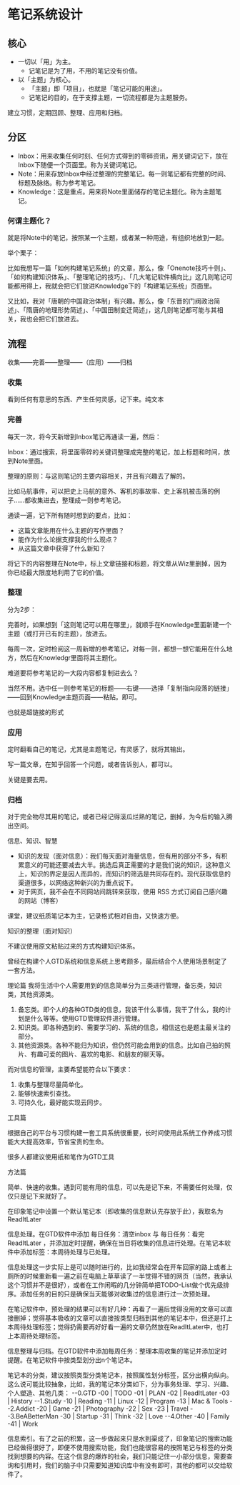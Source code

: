 # 笔记系统设计

## 核心

+ 一切以「用」为主。
    + 记笔记是为了用，不用的笔记没有价值。
+ 以「主题」为核心。
    + 「主题」即「项目」，也就是「笔记可能的用途」。
    + 记笔记的目的，在于支撑主题，一切流程都是为主题服务。

建立习惯，定期回顾、整理、应用和归档。

## 分区

+ Inbox：用来收集任何时刻、任何方式得到的零碎资讯，用关键词记下，放在Inbox下随便一个页面里。称为关键词笔记。
+ Note：用来存放Inbox中经过整理的完整笔记。每一则笔记都有完整的时间、标题及脉络。称为参考笔记。
+ Knowledge：这是重点。用来将Note里面储存的笔记主题化。称为主题笔记。

### 何谓主题化？

就是将Note中的笔记，按照某一个主题，或者某一种用途，有组织地放到一起。

举个栗子：

比如我想写一篇「如何构建笔记系统」的文章，那么，像「Onenote技巧十则」、「如何构建知识体系」、「整理笔记的技巧」、「几大笔记软件横向比」这几则笔记可能都用得上，我就会把它们放进Knowledge下的「构建笔记系统」页面里。

又比如，我对「唐朝的中国政治体制」有兴趣。那么，像「东晋的门阀政治简述」、「隋唐的地理形势简述」、「中国田制变迁简述」，这几则笔记都可能与其相关，我也会把它们放进去。

## 流程

收集——完善——整理——（应用）——归档

### 收集

看到任何有意思的东西、产生任何灵感，记下来。纯文本

### 完善

每天一次，将今天新增到Inbox笔记再通读一遍，然后：

Inbox：通过搜索，将里面零碎的关键词整理成完整的笔记，加上标题和时间，放到Note里面。

整理的原则：与这则笔记的主要内容相关，并且有兴趣去了解的。

比如马航事件，可以把史上马航的意外、客机的事故率、史上客机被击落的例子……都收集进去，整理成一则参考笔记。

通读一遍，记下所有随时想到的要点，比如：

+ 这篇文章能用在什么主题的写作里面？
+ 能作为什么论据支撑我的什么观点？
+ 从这篇文章中获得了什么新知？

将记下的内容整理在Note中，标上文章链接和标题，将文章从Wiz里删掉，因为你已经最大限度地利用了它的价值。


### 整理

分为2步：

完善时，如果想到「这则笔记可以用在哪里」，就顺手在Knowledge里面新建一个主题（或打开已有的主题），放进去。

每周一次，定时检阅这一周新增的参考笔记，对每一则，都想一想它能用在什么地方，然后在Knowledgr里面将其主题化。

难道要将参考笔记的一大段内容都复制进去么？

当然不用。选中任一则参考笔记的标题——右键——选择「复制指向段落的链接」——回到Knowledge主题页面——粘贴。即可。

也就是超链接的形式

### 应用

定时翻看自己的笔记，尤其是主题笔记，有灵感了，就将其输出。

写一篇文章，在知乎回答一个问题，或者告诉别人，都可以。

关键是要去用。

### 归档

对于完全物尽其用的笔记，或者已经记得滚瓜烂熟的笔记，删掉，为今后的输入腾出空间。


信息、知识、智慧

+ 知识的发现（面对信息）：我们每天面对海量信息，但有用的部分不多，有积累意义的可能还要减去大半。挑选后真正需要的才是我们说的知识，这种意义上，知识的界定是因人而异的，而知识的筛选是共同存在的。现代获取信息的渠道很多，以网络这种新兴的为重点说下。
+ 对于网页，我不会在不同网站间跳转来获取，使用 RSS 方式订阅自己感兴趣的网站（博客）

课堂，建议纸质笔记本为主，记录格式相对自由，又快速方便。

知识的整理（面对知识）

不建议使用原文粘贴过来的方式构建知识体系。



曾经在构建个人GTD系统和信息系统上思考颇多，最后结合个人使用场景制定了一套方法。

理论篇
我将生活中个人需要用到的信息简单分为三类进行管理，备忘类，知识类，其他资源类。

1. 备忘类。即个人的各种GTD类的信息，我该干什么事情，我干了什么，我的计划是什么等等。使用GTD管理软件进行管理。
2. 知识类。即各种遇到的、需要学习的、系统的信息，相信这也是题主最关注的部分。
3. 其他资源类。各种不能归为知识，但仍然可能会用到的信息。比如自己拍的照片、有趣可爱的图片、喜欢的电影、和朋友的聊天等。

而对信息的管理，主要希望能符合以下要求：

1. 收集与整理尽量简单化。
2. 能够快速索引查找。
3. 可持久化，最好能实现云同步。

工具篇

根据自己的平台与习惯构建一套工具系统很重要，长时间使用此系统工作养成习惯能大大提高效率，节省宝贵的生命。

很多人都建议使用纸和笔作为GTD工具


方法篇

简单、快速的收集。遇到可能有用的信息，可以先是记下来，不需要任何处理，仅仅只是记下来就好了。

在印象笔记中设置一个默认笔记本（即收集的信息默认先存放于此），我取名为ReadItLater

信息处理。在GTD软件中添加 每日任务：清空inbox 与 每日任务：看完ReadItLater ，并添加定时提醒，确保在当日将收集的信息进行处理。在笔记本软件中添加标签：本周待处理与已处理。

信息处理这一步实际上是可以随时进行的，比如我经常会在开车回家的路上或者上厕所的时候重新看一遍之前在电脑上草草读了一半觉得不错的网页（当然，我承认这个习惯并不是很好），或者在工作闲暇的几分钟简单把TODO-List做个优先级排序。添加任务的目的只是确保当天能够对收集过的信息进行过一次预处理。

在笔记软件中，预处理的结果可以有好几种：再看了一遍后觉得没用的文章可以直接删掉；觉得基本吸收的文章可以直接按类型归档到其他的笔记本中，但还是打上本周待处理标签；觉得扔需要再好好看一遍的文章仍然放在ReadItLater中，也打上本周待处理标签。

信息整理与归档。在GTD软件中添加每周任务：整理本周收集的笔记并添加定时提醒。在笔记软件中按类型划分出n个笔记本。

笔记本的分类，建议按照类型分类笔记本，按照属性划分标签，区分出横向纵向。这么说可能比较抽象，比如，我的笔记本分类如下，分为事务处理、学习、兴趣、个人塑造、其他几类：
--0.GTD
      -00 | TODO
      -01 | PLAN
      -02 | ReadItLater
      -03 | History
  --1.Study
      -10 | Reading
      -11 | Linux
      -12 | Program
      -13 | Mac & Tools
  --2.Addict
      -20 | Game
      -21 | Photography
      -22 | Sex
      -23 | Travel
  --3.BeABetterMan
      -30 | Startup
      -31 | Think
      -32 | Love
  --4.Other
      -40 | Family
      -41 | Work


信息索引。有了之前的积累，这一步做起来只是水到渠成了，印象笔记的搜索功能已经做得很好了，即便不使用搜索功能，我们也能很容易的按照笔记与标签的分类找到想要的内容。在这个信息的爆炸的社会，我们只能记住一小部分信息，需要查询和引用时，我们的脑子中只需要知道知识库中有没有即可，其他的都可以交给软件了。
